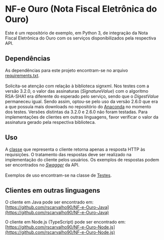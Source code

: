 # NF-e Ouro (Nota Fiscal Eletrônica do Ouro)

Este é um repositório de exemplo, em Python 3, de integração da Nota Fiscal Eletrônica do Ouro com os serviços disponibilizados pela respectiva API.

## Dependências

As dependências para este projeto encontram-se no arquivo [requirements.txt](requirements.txt). </br></br>
Solicita-se atenção com relação à biblioteca signxml. Nos testes com a versão 3.2.0, o valor das assinaturas (*SignatureValue*) com o algoritmo RSA-SHA1 era diferente do esperado pelo serviço, sendo que o *DigestValue* permaneceu igual.
Sendo assim, optou-se pelo uso da versão 2.6.0 que era a que possuía mais downloads no repositório do [Anaconda](https://anaconda.org/conda-forge/signxml/files) no momento dos testes.
Versões distintas da 3.2.0 e 2.6.0 não foram testadas. Para implementações de clientes em outras linguagens, favor verificar o valor da assinatura gerado pela respectiva biblioteca.

## Uso

A [classe](src/model/NotaOuroCliente.py) que representa o cliente retorna apenas a resposta HTTP às requisições.
O tratamento das respostas deve ser realizado na implementação do cliente pelos usuários.
Os exemplos de respostas podem ser encontrados no [*Swagger*](https://hom-nfoe.estaleiro.serpro.gov.br/API/swagger/index.html) da API. </br></br>
Exemplos de uso encontram-se na classe de [Testes](test/NotaOuroClienteExemplo.py).

## Clientes em outras linguagens

O cliente em Java pode ser encontrado em: </br>
[https://github.com/rscarvalho90/NF-e-Ouro-Java](https://github.com/rscarvalho90/NF-e-Ouro-Java)

O cliente em Node.js (TypeScript) pode ser encontrado em: </br>
[https://github.com/rscarvalho90/NF-e-Ouro-Node.js](https://github.com/rscarvalho90/NF-e-Ouro-Node.js)
